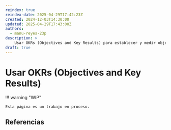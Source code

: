 ```yaml
---
reindex: true
reindex-date: 2025-04-29T17:42:23Z
created: 2024-12-03T14:30:00
updated: 2025-04-29T17:43:00Z
authors:
  - manu-reyes-23p
description: >
    Usar OKRs (Objectives and Key Results) para establecer y medir objetivos y resultados clave.
draft: true
---
```


# Usar OKRs (Objectives and Key Results)

!!! warning "WIP"

    Esta página es un trabajo en proceso.

## Referencias
